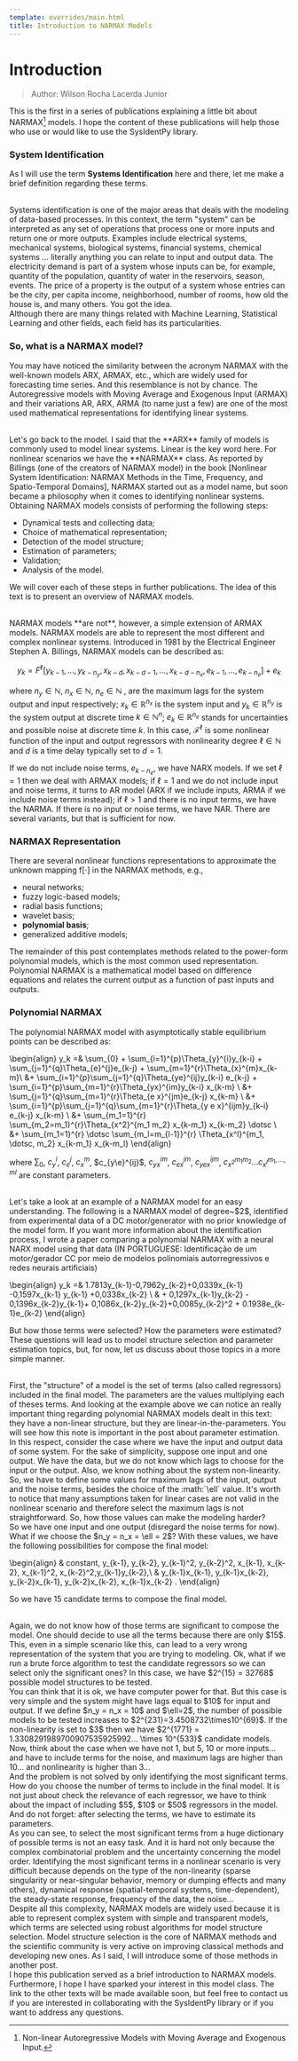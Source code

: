```yaml
---
template: overrides/main.html
title: Introduction to NARMAX Models
---
```


# Introduction

> Author: Wilson Rocha Lacerda Junior

This is the first in a series of publications explaining a little bit about NARMAX[^1] models. I hope the content of these publications will help those who use or would like to use the SysIdentPy library.


### System Identification

As I will use the term **Systems Identification** here and there, let me make a brief definition regarding these terms.

<br>
Systems identification is one of the major areas that deals with the modeling of data-based processes. In this context, the term "system" can be interpreted as any set of operations that process one or more inputs and return one or more outputs. Examples include electrical systems, mechanical systems, biological systems, financial systems, chemical systems … literally anything you can relate to input and output data. The electricity demand is part of a system whose inputs can be, for example, quantity of the population, quantity of water in the reservoirs, season, events. The price of a property is the output of a system whose entries can be the city, per capita income, neighborhood, number of rooms, how old the house is, and many others. You got the idea.  

<br>
Although there are many things related with Machine Learning, Statistical Learning and other fields,  each field has its particularities.  


### So, what is a NARMAX model?

You may have noticed the similarity between the acronym NARMAX with the well-known models ARX, ARMAX, etc., which are widely used for forecasting time series. And this resemblance is not by chance. The Autoregressive models with Moving Average and Exogenous Input (ARMAX) and their variations AR, ARX, ARMA (to name just a few) are one of the most used mathematical representations for identifying linear systems.  

<br>
Let's go back to the model. I said that the **ARX** family of models is commonly used to model linear systems. Linear is the key word here. For nonlinear scenarios we have the **NARMAX** class. As reported by Billings (one of the creators of NARMAX model) in the book [Nonlinear System Identification: NARMAX Methods in the Time, Frequency, and Spatio-Temporal Domains],  NARMAX started out as a model name, but soon became a philosophy when it comes to identifying nonlinear systems. Obtaining NARMAX models consists of performing the following steps:
  
  [^1]:
    Non-linear Autoregressive Models with Moving Average and Exogenous Input.
  
  [Nonlinear System Identification: NARMAX Methods in the Time, Frequency, and Spatio-Temporal Domains]: https://www.wiley.com/en-us/Nonlinear+System+Identification:+NARMAX+Methods+in+the+Time,+Frequency,+and+Spatio+Temporal+Domains-p-9781119943594

- Dynamical tests and collecting data;
- Choice of mathematical representation;
- Detection of the model structure;
- Estimation of parameters;
- Validation;
- Analysis of the model.

We will cover each of these steps in further publications. The idea of this text is to present an overview of NARMAX models.

<br>
NARMAX models **are not**, however, a simple extension of ARMAX models. NARMAX models are able to represent the most different and complex nonlinear systems. Introduced in 1981 by the Electrical Engineer Stephen A. Billings, NARMAX models can be described as:

$$
    y_k= F^\ell[y_{k-1}, \dotsc, y_{k-n_y},x_{k-d}, x_{k-d-1}, \dotsc, x_{k-d-n_x}, e_{k-1}, \dotsc, e_{k-n_e}] + e_k
$$

where $n_y\in \mathbb{N}$, $n_x \in \mathbb{N}$, $n_e \in \mathbb{N}$ , are the maximum lags for the system output and input respectively; $x_k \in \mathbb{R}^{n_x}$ is the system input and $y_k \in \mathbb{R}^{n_y}$ is the system output at discrete time $k \in \mathbb{N}^n$; $e_k \in \mathbb{R}^{n_e}$ stands for uncertainties and possible noise at discrete time $k$. In this case, $\mathcal{F}^\ell$ is some nonlinear function of the input and output regressors with nonlinearity degree $\ell \in \mathbb{N}$ and $d$ is a time delay typically set to $d=1$.

If we do not include noise terms, $e_{k-n_e}$, we have NARX models. If we set $\ell = 1$ then we deal with ARMAX models; if $\ell = 1$ and we do not include input and noise terms, it turns to AR model (ARX if we include inputs, ARMA if we include noise terms instead); if $\ell>1$ and there is no input terms, we have the NARMA. If there is no input or noise terms, we have NAR. There are several variants, but that is sufficient for now.

### NARMAX Representation

There are several nonlinear functions representations to approximate the unknown mapping $\mathrm{f}[\cdot]$ in the NARMAX methods, e.g.,

- neural networks;
- fuzzy logic-based models;
- radial basis functions;
- wavelet basis;
- **polynomial basis**;
- generalized additive models;

The remainder of this post contemplates methods related to the power-form polynomial models, which is the most common used representation. Polynomial NARMAX is a mathematical model based on difference equations and relates the current output as a function of past inputs and outputs.

### Polynomial NARMAX

The polynomial NARMAX model with asymptotically stable equilibrium points can be described as:

\begin{align}
    y_k =& \sum_{0} + \sum_{i=1}^{p}\Theta_{y}^{i}y_{k-i} + \sum_{j=1}^{q}\Theta_{e}^{j}e_{k-j} + \sum_{m=1}^{r}\Theta_{x}^{m}x_{k-m}\\
    &+ \sum_{i=1}^{p}\sum_{j=1}^{q}\Theta_{ye}^{ij}y_{k-i} e_{k-j} + \sum_{i=1}^{p}\sum_{m=1}^{r}\Theta_{yx}^{im}y_{k-i} x_{k-m} \\
    &+ \sum_{j=1}^{q}\sum_{m=1}^{r}\Theta_{e x}^{jm}e_{k-j} x_{k-m} \\
    &+ \sum_{i=1}^{p}\sum_{j=1}^{q}\sum_{m=1}^{r}\Theta_{y e x}^{ijm}y_{k-i} e_{k-j} x_{k-m} \\
    &+ \sum_{m_1=1}^{r} \sum_{m_2=m_1}^{r}\Theta_{x^2}^{m_1 m_2} x_{k-m_1} x_{k-m_2} \dotsc \\
    &+ \sum_{m_1=1}^{r} \dotsc \sum_{m_l=m_{l-1}}^{r} \Theta_{x^l}^{m_1, \dotsc, m_2} x_{k-m_1} x_{k-m_l}
\end{align}

where $\sum\nolimits_{0}$, $c_{y}^{i}$, $c_{e}^{j}$, $c_{x}^{m}$, $c_{y\e}^{ij}$, $c_{yx}^{im}$, $c_{e x}^{jm}$, $c_{y e x}^{ijm}$, $c_{x^2}^{m_1 m_2} \dotsc c_{x^l}^{m_1, \dotsc, ml}$ are constant parameters.

<br>
Let's take a look at an example of a NARMAX model for an easy understanding. The following is a NARMAX model of degree~$2$, identified from experimental data of a DC motor/generator with no prior knowledge of the model form. If you want more information about the identification process, I wrote a paper comparing a polynomial NARMAX with a neural NARX model using that data (IN PORTUGUESE: Identificação de um motor/gerador CC por meio de modelos polinomiais autorregressivos e redes neurais artificiais)

\begin{align}
    y_k =& 1.7813y_{k-1}-0,7962y_{k-2}+0,0339x_{k-1} -0,1597x_{k-1} y_{k-1} +0,0338x_{k-2} \\
    & + 0,1297x_{k-1}y_{k-2} - 0,1396x_{k-2}y_{k-1}+ 0,1086x_{k-2}y_{k-2}+0,0085y_{k-2}^2 + 0.1938e_{k-1}e_{k-2}
\end{align}

But how those terms were selected? How the parameters were estimated? These questions will lead us to model structure selection and parameter estimation topics, but, for now,  let us discuss about those topics in a more simple manner.

<br>
First, the "structure" of a model is the set of terms (also called regressors) included in the final model. The parameters are the values multiplying each of theses terms. And looking at the example above we can notice an really important thing regarding polynomial NARMAX models dealt in this text: they have a non-linear structure, but they are linear-in-the-parameters. You will see how this note is important in the post about parameter estimation.

<br>
In this respect, consider the case where we have the input and output data of some system. For the sake of simplicity, suppose one input and one output. We have the data, but we do not know which lags to choose for the input or the output. Also, we know nothing about the system non-linearity. So, we have to define some values for maximum lags of the input, output and the noise terms, besides the choice of the :math:`\ell` value. It's worth to notice that many assumptions taken for linear cases are not valid in the nonlinear scenario and therefore select the maximum lags is not straightforward. So, how those values can make the modeling harder?

<br>
So we have one input and one output (disregard the noise terms for now). What if we choose the $n_y = n_x = \ell = 2$? With these values, we have the following possibilities for compose the final model:

\begin{align}
    & constant, y_{k-1}, y_{k-2}, y_{k-1}^2, y_{k-2}^2, x_{k-1}, x_{k-2}, x_{k-1}^2, x_{k-2}^2,y_{k-1}y_{k-2},\\
    & y_{k-1}x_{k-1}, y_{k-1}x_{k-2}, y_{k-2}x_{k-1}, y_{k-2}x_{k-2}, x_{k-1}x_{k-2} .
\end{align}

So we have $15$ candidate terms to compose the final model.

<br>
Again, we do not know how of those terms are significant to compose the model. One should decide to use all the terms because there are only $15$. This, even in a simple scenario like this, can lead to a very wrong representation of the system that you are trying to modeling. Ok, what if we run a brute force algorithm to test the candidate regressors so we can select only the significant ones? In this case, we have $2^{15} = 32768$ possible model structures to be tested.

<br>
You can think that it is ok, we have computer power for that. But this case is very simple and the system might have lags equal to $10$ for input and output. If we define $n_y = n_x = 10$ and $\ell=2$, the number of possible models to be tested increases to $2^{231}=3.4508732\times10^{69}$. If the non-linearity is set to $3$ then we have $2^{1771} = 1.3308291989700907535925992... \times 10^{533}$ candidate models.

<br>
Now, think about the case when we have not 1, but 5, 10 or more inputs... and have to include terms for the noise, and maximum lags are higher than 10... and nonlinearity is higher than 3...

<br>
And the problem is not solved by only identifying the most significant terms. How do you choose the number of terms to include in the final model. It is not just about check the relevance of each regressor, we have to think about the impact of including $5$, $10$ or $50$ regressors in the model. And do not forget: after selecting the terms, we have to estimate its parameters.

<br>
As you can see, to select the most significant terms from a huge dictionary of possible terms is not an easy task. And it is hard not only because the complex combinatorial problem and the uncertainty concerning the model order. Identifying the most significant terms in a nonlinear scenario is very difficult because depends on the type of the non-linearity (sparse singularity or near-singular behavior, memory or dumping effects and many others), dynamical response (spatial-temporal systems, time-dependent), the steady-state response,  frequency of the data, the noise...

<br>
Despite all this complexity, NARMAX models are widely used because it is able to represent complex system with simple and transparent models, which terms are selected using robust algorithms for model structure selection. Model structure selection is the core of NARMAX methods and the scientific community is very active on improving classical methods and developing new ones. As I said, I will introduce some of those methods in another post.

<br>
I hope this publication served as a brief introduction to NARMAX models. Furthermore, I hope I have sparked your interest in this model class. The link to the other texts will be made available soon, but feel free to contact us if you are interested in collaborating with the SysIdentPy library or if you want to address any questions.
